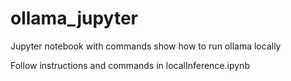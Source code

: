 # ollama_jupyter
Jupyter notebook with commands show how to run ollama locally

Follow instructions and commands in localInference.ipynb
